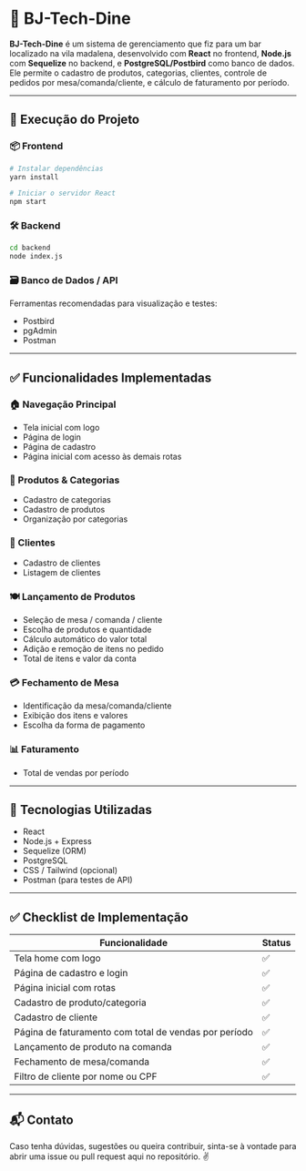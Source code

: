 
# 🧾 BJ-Tech-Dine

**BJ-Tech-Dine** é um sistema de gerenciamento que fiz para um bar localizado na vila madalena, desenvolvido com **React** no frontend, **Node.js** com **Sequelize** no backend, e **PostgreSQL/Postbird** como banco de dados. Ele permite o cadastro de produtos, categorias, clientes, controle de pedidos por mesa/comanda/cliente, e cálculo de faturamento por período.

---

## 🚀 Execução do Projeto

### 📦 Frontend

```bash
# Instalar dependências
yarn install

# Iniciar o servidor React
npm start
```

### 🛠 Backend

```bash
cd backend
node index.js
```

### 🗃 Banco de Dados / API

Ferramentas recomendadas para visualização e testes:

- Postbird
- pgAdmin
- Postman

---

## ✅ Funcionalidades Implementadas

### 🏠 Navegação Principal

- Tela inicial com logo
- Página de login
- Página de cadastro
- Página inicial com acesso às demais rotas

### 🛒 Produtos & Categorias

- Cadastro de categorias
- Cadastro de produtos
- Organização por categorias

### 👥 Clientes

- Cadastro de clientes
- Listagem de clientes


### 🍽️ Lançamento de Produtos

- Seleção de mesa / comanda / cliente
- Escolha de produtos e quantidade
- Cálculo automático do valor total
- Adição e remoção de itens no pedido
- Total de itens e valor da conta

### 💳 Fechamento de Mesa

- Identificação da mesa/comanda/cliente
- Exibição dos itens e valores
- Escolha da forma de pagamento

### 📊 Faturamento

- Total de vendas por período

---

## 🧰 Tecnologias Utilizadas

- React
- Node.js + Express
- Sequelize (ORM)
- PostgreSQL
- CSS / Tailwind (opcional)
- Postman (para testes de API)

---

## ✅ Checklist de Implementação

| Funcionalidade                                       | Status |
|------------------------------------------------------|--------|
| Tela home com logo                                   | ✅     |
| Página de cadastro e login                           | ✅     |
| Página inicial com rotas                             | ✅     |
| Cadastro de produto/categoria                        | ✅     |
| Cadastro de cliente                                  | ✅     |
| Página de faturamento com total de vendas por período| ✅     |
| Lançamento de produto na comanda                     | ✅     |
| Fechamento de mesa/comanda                           | ✅     |
| Filtro de cliente por nome ou CPF                    | ✅     |

---

## 📬 Contato

Caso tenha dúvidas, sugestões ou queira contribuir, sinta-se à vontade para abrir uma issue ou pull request aqui no repositório. ✌️
